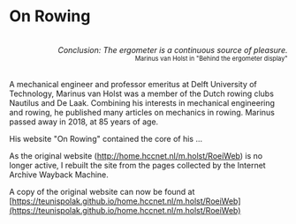 # On Rowing

<br/>

<div style="text-align: right"><i>
  Conclusion: The ergometer is a continuous source of pleasure.
  </i></div>


<div style="text-align: right; font-size: 0.8em">  
  Marinus van Holst in "Behind the ergometer display"</div>
<br/>

A mechanical engineer and professor emeritus at Delft University of Technology, Marinus van Holst was a member of the Dutch rowing clubs Nautilus and De Laak. Combining his interests in mechanical engineering and rowing, he published many articles on mechanics in rowing. Marinus passed away in 2018, at 85 years of age.



His website "On Rowing" contained the core of his ... 

As the original website (http://home.hccnet.nl/m.holst/RoeiWeb) is no longer active, I rebuilt the site from the pages collected by the Internet Archive Wayback Machine.

A copy of the original website can now be found at [https://teunispolak.github.io/home.hccnet.nl/m.holst/RoeiWeb](https://teunispolak.github.io/home.hccnet.nl/m.holst/RoeiWeb)

